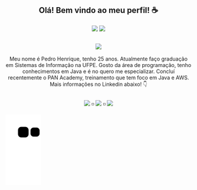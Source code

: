 ## <p  align="center">Olá! Bem vindo ao meu perfil! ☕</p>

<div align="center">
  <a href="https://github.com/PedroHenriquebc"></a>
  <img height="180em" src="https://github-readme-stats.vercel.app/api?username=PedroHenriquebc&show_icons=true&theme=gruvbox_light&include_all_commits=true&count_private=true"/>
  <a href="https://github.com/PedroHenriquebc"></a>
  <img height="180em" src="https://github-readme-stats.vercel.app/api/top-langs/?username=PedroHenriquebc&layout=compact&langs_count=7&theme=gruvbox_light"/>
</div>  
    
  ##
  
 

<div align="center" >
   <p align="center"><img height="130em" src="https://media.giphy.com/media/RbDKaczqWovIugyJmW/giphy.gif"/></p>
  Meu nome é Pedro Henrique, tenho 25 anos. Atualmente faço graduação em Sistemas de Informação na UFPE. Gosto da área de programação, tenho conhecimentos em Java e é no quero me especializar. Concluí recentemente o PAN Academy, treinamento que tem foco em Java e AWS. Mais informações no Linkedin abaixo! 👇
</div>

    
  ##
  
  <div align="center"> 
<!--- <a href="https://www.instagram.com/p_henriquebc/" target="_blank"><img src="https://img.shields.io/badge/-Instagram-%23E4405F?style=for-the-badge&logo=instagram&logoColor=white" target="_blank"></a> --->
  <a href = "mailto:pedrohbc96@gmail.com"><img src="https://img.shields.io/badge/-Gmail-%23333?style=for-the-badge&logo=gmail&logoColor=white" target="_blank"></a> ◽ 
  <a href="https://www.linkedin.com/in/pedro-henriquebc/" target="_blank"><img src="https://img.shields.io/badge/-LinkedIn-%230077B5?style=for-the-badge&logo=linkedin&logoColor=white" target="_blank"></a> ◽
 <!--- <a href="https://www.facebook.com/pedrohbc1/" target="_blank"><img src="https://img.shields.io/badge/Facebook-1877F2?style=for-the-badge&logo=facebook&logoColor=white" target="_blank"></a> --->
   <a href="https://api.whatsapp.com/send?phone=5581993956156&text=Olá" target="_blank"><img src="https://img.shields.io/badge/WhatsApp-25D366?style=for-the-badge&logo=whatsapp&logoColor=white" target="_blank"></a>
 </div>
   
 ![Snake animation](https://github.com/PedroHenriquebc/PedroHenriquebc/blob/output/github-contribution-grid-snake.svg)
